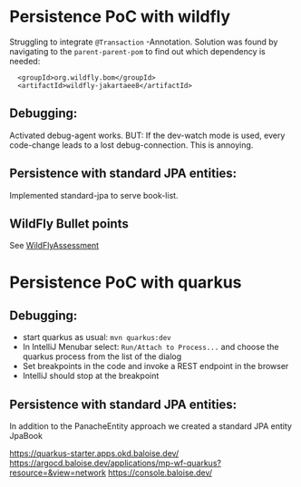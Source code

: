 # Persistence PoC with wildfly

Struggling to integrate `@Transaction` -Annotation. Solution was found by navigating to the `parent-parent-pom` to find out
which dependency is needed:
```pom
  <groupId>org.wildfly.bom</groupId>
  <artifactId>wildfly-jakartaee8</artifactId>
```

## Debugging:

Activated debug-agent works.  BUT: If the dev-watch mode is used, every code-change leads to a lost debug-connection. This is annoying.

## Persistence with standard JPA entities:

Implemented standard-jpa to serve book-list.

## WildFly Bullet points

See [WildFlyAssessment](WildFlyAssessment.md) 

# Persistence PoC with quarkus

## Debugging:
- start quarkus as usual: `mvn quarkus:dev`
- In IntelliJ Menubar select: `Run/Attach to Process...` and choose the quarkus process from the list of the dialog
- Set breakpoints in the code and invoke a REST endpoint in the browser
- IntelliJ should stop at the breakpoint

## Persistence with standard JPA entities:

In addition to the PanacheEntity approach
we created a standard JPA entity JpaBook 


https://quarkus-starter.apps.okd.baloise.dev/
https://argocd.baloise.dev/applications/mp-wf-quarkus?resource=&view=network
https://console.baloise.dev/

